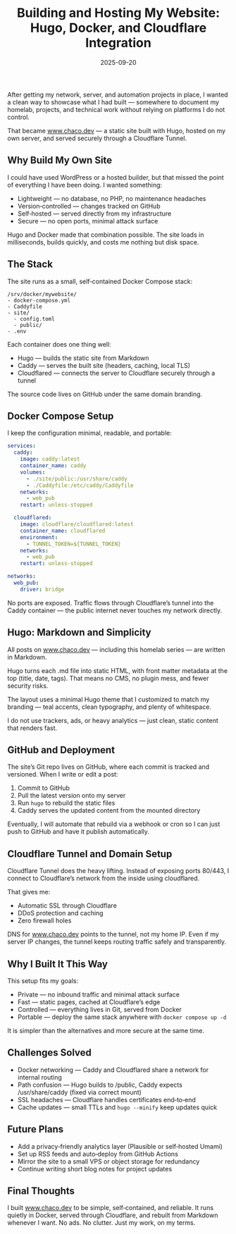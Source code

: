 ﻿---
title: "Building and Hosting My Website: Hugo, Docker, and Cloudflare Integration"
date: 2025-09-20
tags: ["homelab", "docker", "hugo", "cloudflare", "cloudflared", "caddy"]
summary: "How I built and hosted www.chaco.dev using Hugo, Docker Compose, and Cloudflare Tunnel — a fast, secure, and self‑contained setup with zero exposed ports."
draft: false
---

After getting my network, server, and automation projects in place, I wanted a clean way to showcase what I had built — somewhere to document my homelab, projects, and technical work without relying on platforms I do not control.

That became www.chaco.dev — a static site built with Hugo, hosted on my own server, and served securely through a Cloudflare Tunnel.

## Why Build My Own Site

I could have used WordPress or a hosted builder, but that missed the point of everything I have been doing. I wanted something:
- Lightweight — no database, no PHP, no maintenance headaches
- Version‑controlled — changes tracked on GitHub
- Self‑hosted — served directly from my infrastructure
- Secure — no open ports, minimal attack surface

Hugo and Docker made that combination possible. The site loads in milliseconds, builds quickly, and costs me nothing but disk space.

## The Stack

The site runs as a small, self‑contained Docker Compose stack:

```
/srv/docker/mywebsite/
- docker-compose.yml
- Caddyfile
- site/
  - config.toml
  - public/
- .env
```

Each container does one thing well:
- Hugo — builds the static site from Markdown
- Caddy — serves the built site (headers, caching, local TLS)
- Cloudflared — connects the server to Cloudflare securely through a tunnel

The source code lives on GitHub under the same domain branding.

## Docker Compose Setup

I keep the configuration minimal, readable, and portable:

```yaml
services:
  caddy:
    image: caddy:latest
    container_name: caddy
    volumes:
      - ./site/public:/usr/share/caddy
      - ./Caddyfile:/etc/caddy/Caddyfile
    networks:
      - web_pub
    restart: unless-stopped

  cloudflared:
    image: cloudflare/cloudflared:latest
    container_name: cloudflared
    environment:
      - TUNNEL_TOKEN=${TUNNEL_TOKEN}
    networks:
      - web_pub
    restart: unless-stopped

networks:
  web_pub:
    driver: bridge
```

No ports are exposed. Traffic flows through Cloudflare’s tunnel into the Caddy container — the public internet never touches my network directly.

## Hugo: Markdown and Simplicity

All posts on www.chaco.dev — including this homelab series — are written in Markdown.

Hugo turns each .md file into static HTML, with front matter metadata at the top (title, date, tags). That means no CMS, no plugin mess, and fewer security risks.

The layout uses a minimal Hugo theme that I customized to match my branding — teal accents, clean typography, and plenty of whitespace.

I do not use trackers, ads, or heavy analytics — just clean, static content that renders fast.

## GitHub and Deployment

The site’s Git repo lives on GitHub, where each commit is tracked and versioned. When I write or edit a post:
1. Commit to GitHub
2. Pull the latest version onto my server
3. Run `hugo` to rebuild the static files
4. Caddy serves the updated content from the mounted directory

Eventually, I will automate that rebuild via a webhook or cron so I can just push to GitHub and have it publish automatically.

## Cloudflare Tunnel and Domain Setup

Cloudflare Tunnel does the heavy lifting. Instead of exposing ports 80/443, I connect to Cloudflare’s network from the inside using cloudflared.

That gives me:
- Automatic SSL through Cloudflare
- DDoS protection and caching
- Zero firewall holes

DNS for www.chaco.dev points to the tunnel, not my home IP. Even if my server IP changes, the tunnel keeps routing traffic safely and transparently.

## Why I Built It This Way

This setup fits my goals:
- Private — no inbound traffic and minimal attack surface
- Fast — static pages, cached at Cloudflare’s edge
- Controlled — everything lives in Git, served from Docker
- Portable — deploy the same stack anywhere with `docker compose up -d`

It is simpler than the alternatives and more secure at the same time.

## Challenges Solved

- Docker networking — Caddy and Cloudflared share a network for internal routing
- Path confusion — Hugo builds to /public, Caddy expects /usr/share/caddy (fixed via correct mount)
- SSL headaches — Cloudflare handles certificates end‑to‑end
- Cache updates — small TTLs and `hugo --minify` keep updates quick

## Future Plans

- Add a privacy‑friendly analytics layer (Plausible or self‑hosted Umami)
- Set up RSS feeds and auto‑deploy from GitHub Actions
- Mirror the site to a small VPS or object storage for redundancy
- Continue writing short blog notes for project updates

## Final Thoughts

I built www.chaco.dev to be simple, self‑contained, and reliable. It runs quietly in Docker, served through Cloudflare, and rebuilt from Markdown whenever I want. No ads. No clutter. Just my work, on my terms.
